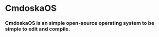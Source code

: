 CmdoskaOS
============

### CmdoskaOS is an simple open-source operating system to be simple to edit and compile.
